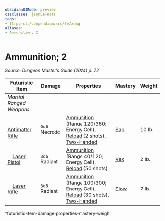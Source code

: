```yaml
---
obsidianUIMode: preview
cssclasses: json5e-note
tags:
- ttrpg-cli/compendium/src/5e/xdmg
aliases:
- Ammunition; 2
---
```

# Ammunition; 2
*Source: Dungeon Master's Guide (2024) p. 72* 

| Futuristic Item | Damage | Properties | Mastery | Weight |
|-----------------|--------|------------|---------|--------|
| *Martial Ranged Weapons* |
| &emsp;[Antimatter Rifle](Інструменти%20ДМ/CLI/items/antimatter-rifle-xdmg.md) | `6d8` Necrotic | [Ammunition](Інструменти%20ДМ/CLI/rules/item-properties.md#Ammunition) (Range 120/360; Energy Cell), [Reload](Інструменти%20ДМ/CLI/rules/item-properties.md#Reload) (2 shots), [Two-Handed](Інструменти%20ДМ/CLI/rules/item-properties.md#Two-Handed) | [Sap](Інструменти%20ДМ/CLI/rules/item-mastery.md#Sap) | 10 lb. |
| &emsp;[Laser Pistol](Інструменти%20ДМ/CLI/items/laser-pistol-xdmg.md) | `3d6` Radiant | [Ammunition](Інструменти%20ДМ/CLI/rules/item-properties.md#Ammunition) (Range 40/120; Energy Cell), [Reload](Інструменти%20ДМ/CLI/rules/item-properties.md#Reload) (50 shots) | [Vex](Інструменти%20ДМ/CLI/rules/item-mastery.md#Vex) | 2 lb. |
| &emsp;[Laser Rifle](Інструменти%20ДМ/CLI/items/laser-rifle-xdmg.md) | `3d8` Radiant | [Ammunition](Інструменти%20ДМ/CLI/rules/item-properties.md#Ammunition) (Range 100/300; Energy Cell), [Reload](Інструменти%20ДМ/CLI/rules/item-properties.md#Reload) (30 shots), [Two-Handed](Інструменти%20ДМ/CLI/rules/item-properties.md#Two-Handed) | [Slow](Інструменти%20ДМ/CLI/rules/item-mastery.md#Slow) | 7 lb. |
^futuristic-item-damage-properties-mastery-weight